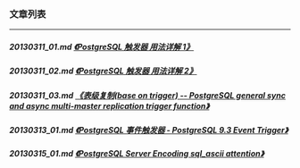 ### 文章列表  
----  
##### 20130311_01.md   [《PostgreSQL 触发器 用法详解 1》](20130311_01.md)  
##### 20130311_02.md   [《PostgreSQL 触发器 用法详解 2》](20130311_02.md)  
##### 20130311_03.md   [《表级复制(base on trigger) -- PostgreSQL general sync and async multi-master replication trigger function》](20130311_03.md)  
##### 20130313_01.md   [《PostgreSQL 事件触发器 - PostgreSQL 9.3 Event Trigger》](20130313_01.md)  
##### 20130315_01.md   [《PostgreSQL Server Encoding sql_ascii attention》](20130315_01.md)  
